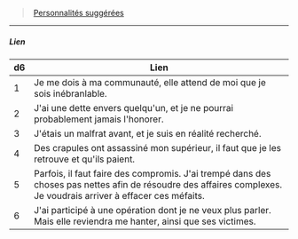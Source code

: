 ﻿---
!PersonalityLinkItem
Table: >+
  |d6|Lien|

  |---|---|

  |1|Je me dois à ma communauté, elle attend de <!--br-->moi que je sois inébranlable.|

  |2|J'ai une dette envers quelqu'un, et je ne pourrai <!--br-->probablement jamais l'honorer.|

  |3|J'étais un malfrat avant, et je suis en réalité <!--br-->recherché.|

  |4|Des crapules ont assassiné mon supérieur, il <!--br-->faut que je les retrouve et qu'ils paient.|

  |5|Parfois, il faut faire des compromis. J'ai trempé <!--br-->dans des choses pas nettes afin de résoudre des <!--br-->affaires complexes. Je voudrais arriver à effacer <!--br-->ces méfaits.|

  |6|J'ai participé à une opération dont je ne veux <!--br-->plus parler. Mais elle reviendra me hanter, ainsi <!--br-->que ses victimes.|

Id: background_hommedeloi_hd.md#lien
ParentLink: background_hommedeloi_hd.md#personnalités-suggérées
Name: Lien
ParentName: Personnalités suggérées
NameLevel: 5
Attributes: {}
---
> [Personnalités suggérées](hd_background_hommedeloi_personnalites_suggerees.md)

---

##### Lien

|d6|Lien|
|---|---|
|1|Je me dois à ma communauté, elle attend de moi que je sois inébranlable.|
|2|J'ai une dette envers quelqu'un, et je ne pourrai probablement jamais l'honorer.|
|3|J'étais un malfrat avant, et je suis en réalité recherché.|
|4|Des crapules ont assassiné mon supérieur, il faut que je les retrouve et qu'ils paient.|
|5|Parfois, il faut faire des compromis. J'ai trempé dans des choses pas nettes afin de résoudre des affaires complexes. Je voudrais arriver à effacer ces méfaits.|
|6|J'ai participé à une opération dont je ne veux plus parler. Mais elle reviendra me hanter, ainsi que ses victimes.|

